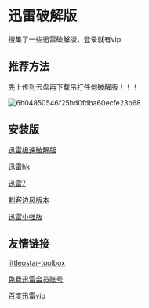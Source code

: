 # 迅雷破解版
搜集了一些迅雷破解版，登录就有vip

## 推荐方法

先上传到云盘再下载吊打任何破解版！！！

![6b04850546f25bd0fdba60ecfe23b68](https://user-images.githubusercontent.com/74440627/170853851-100abe25-dea0-4c3f-b015-999dce2d90cf.png)


## 安装版

[迅雷极速破解版](https://github.com/icer233/xunlei-pojie/files/8792602/default.zip)

[迅雷hk](https://github.com/icer233/xunlei-pojie/files/8792603/hk.zip)

[迅雷7](https://github.com/icer233/xunlei-pojie/files/8792616/XunLei.zip)

[刺客边风版本](https://pan.baidu.com/s/1hiGkVXG7ReA4aaKjJIYxiQ?pwd=nkbw#list/path=%2F%E5%88%BA%E5%AE%A2%E8%BE%B9%E9%A3%8E%EF%BC%81%E8%BF%85%E9%9B%B711%20SVIP%EF%BC%8C10MBs%EF%BC%9F%E7%BA%AF%E5%87%80%E6%97%A0%E5%B9%BF%E5%91%8A%EF%BC%88%E9%99%84%E4%B8%8B%E8%BD%BD%EF%BC%89)

[迅雷小强版](https://wwc.lanzouf.com/icQZb063qpta)


## 友情链接

[littleostar-toolbox](https://github.com/littleostar-toolbox/thunder-superquick-version-tool-dl)

[免费迅雷会员账号](http://www.zhanghao.cc/)

[百度迅雷vip](https://github.com/VIP-Share/Baidu-XunleiVIP)
